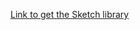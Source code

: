 <a href="sketch://add-library?url=https%3A%2F%2Fgithub.com%2FCMSgov%2Fdesign-system%2Fblob%2FSketch-library-test%2Fdesign-assets%2Fcms-design-system-ui-kit.xml">Link to get the Sketch library</a>
